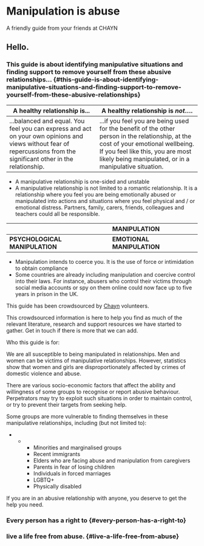# Manipulation is abuse

A friendly guide from your friends at CHAYN

## Hello.

### This guide is about identifying manipulative situations and finding support to remove yourself from these abusive relationships… {#this-guide-is-about-identifying-manipulative-situations-and-finding-support-to-remove-yourself-from-these-abusive-relationships}

| **A healthy relationship is...** | A healthy relationship is _**not**_…. |
| --- | --- |
| ...balanced and equal. You feel you can express and act on your own opinions and views without fear of repercussions from the significant other in the relationship. | ...if you feel you are being used for the benefit of the other person in the relationship, at the cost of your emotional wellbeing. If you feel like this, you are most likely being manipulated, or in a manipulative situation. |

* A manipulative relationship is one-sided and unstable
* A manipulative relationship is not limited to a romantic relationship. It is a relationship where you feel you are being emotionally abused or manipulated into actions and situations where you feel physical and / or emotional distress. Partners, family, carers, friends, colleagues and teachers could all be responsible.

|  | **MANIPULATION** |
| :--- | :--- |
| **PSYCHOLOGICAL MANIPULATION** | **EMOTIONAL MANIPULATION** |

* Manipulation intends to coerce you. It is the use of force or intimidation to obtain compliance
* Some countries are already including manipulation and coercive control into their laws. For instance, abusers who control their victims through social media accounts or spy on them online could now face up to five years in prison in the UK.

This guide has been crowdsourced by [Chayn](http://chayn.co/) volunteers.

This crowdsourced information is here to help you find as much of the relevant literature, research and support resources we have started to gather. Get in touch if there is more that we can add.

Who this guide is for:

We are all susceptible to being manipulated in relationships. Men and women can be victims of manipulative relationships. However, statistics show that women and girls are disproportionately affected by crimes of domestic violence and abuse.

There are various socio-economic factors that affect the ability and willingness of some groups to recognise or report abusive behaviour. Perpetrators may try to exploit such situations in order to maintain control, or try to prevent their targets from seeking help.

Some groups are more vulnerable to finding themselves in these manipulative relationships, including \(but not limited to\):

* * * Minorities and marginalised groups
    * Recent immigrants
    * Elders who are facing abuse and manipulation from caregivers
    * Parents in fear of losing children
    * Individuals in forced marriages
    * LGBTQ+
    * Physically disabled

If you are in an abusive relationship with anyone, you deserve to get the help you need.

### **Every person has a right to** {#every-person-has-a-right-to}

### **live a life free from abuse.** {#live-a-life-free-from-abuse}



